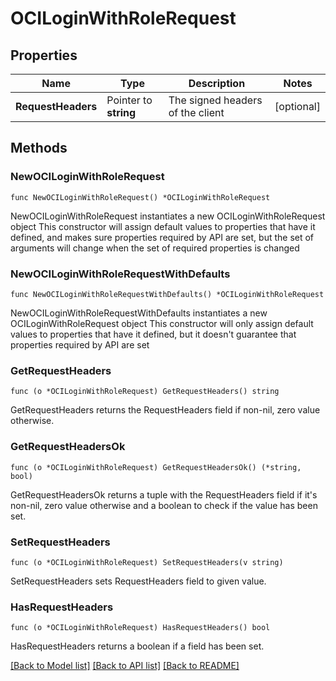 # OCILoginWithRoleRequest

## Properties

Name | Type | Description | Notes
------------ | ------------- | ------------- | -------------
**RequestHeaders** | Pointer to **string** | The signed headers of the client | [optional] 

## Methods

### NewOCILoginWithRoleRequest

`func NewOCILoginWithRoleRequest() *OCILoginWithRoleRequest`

NewOCILoginWithRoleRequest instantiates a new OCILoginWithRoleRequest object
This constructor will assign default values to properties that have it defined,
and makes sure properties required by API are set, but the set of arguments
will change when the set of required properties is changed

### NewOCILoginWithRoleRequestWithDefaults

`func NewOCILoginWithRoleRequestWithDefaults() *OCILoginWithRoleRequest`

NewOCILoginWithRoleRequestWithDefaults instantiates a new OCILoginWithRoleRequest object
This constructor will only assign default values to properties that have it defined,
but it doesn't guarantee that properties required by API are set

### GetRequestHeaders

`func (o *OCILoginWithRoleRequest) GetRequestHeaders() string`

GetRequestHeaders returns the RequestHeaders field if non-nil, zero value otherwise.

### GetRequestHeadersOk

`func (o *OCILoginWithRoleRequest) GetRequestHeadersOk() (*string, bool)`

GetRequestHeadersOk returns a tuple with the RequestHeaders field if it's non-nil, zero value otherwise
and a boolean to check if the value has been set.

### SetRequestHeaders

`func (o *OCILoginWithRoleRequest) SetRequestHeaders(v string)`

SetRequestHeaders sets RequestHeaders field to given value.

### HasRequestHeaders

`func (o *OCILoginWithRoleRequest) HasRequestHeaders() bool`

HasRequestHeaders returns a boolean if a field has been set.


[[Back to Model list]](../README.md#documentation-for-models) [[Back to API list]](../README.md#documentation-for-api-endpoints) [[Back to README]](../README.md)



